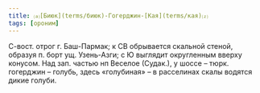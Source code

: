 ```yaml
---
title: ⒜[Биюк](terms/биюк)-Гогерджин-[Кая](terms/кая)⒵
tags: [ороним]
---
```


С-вост. отрог г. Баш-Пармак; к СВ обрывается скальной стеной, образуя п. борт
ущ. Узень-Азги; с Ю выглядит округленным вверху конусом. Над зап. частью нп
Веселое (Судак.), у шоссе – тюрк. гогерджин – голубь, здесь «голубиная» – в
расселинах скалы водятся дикие голуби.
